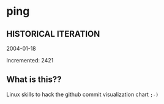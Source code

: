 # ping

## HISTORICAL ITERATION
2004-01-18

Incremented: 2421

## What is this?? 
Linux skills to hack the github commit visualization chart `;-)`
